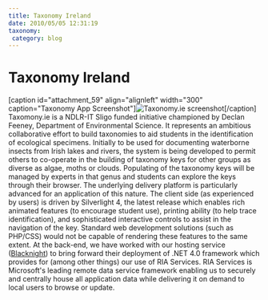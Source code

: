 ```yaml
---
title: Taxonomy Ireland
date: 2010/05/05 12:31:19
taxonomy: 
 category: blog 
---
```


# Taxonomy Ireland

[caption id="attachment_59" align="alignleft" width="300" caption="Taxonomy App Screenshot"]![Taxonomy.ie screenshot](http://www.appsolo.com/wp-content/uploads/2010/05/taxonomy_1-300x201.png)[/caption] Taxomony.ie is a NDLR-IT Sligo funded initiative championed by Declan Feeney, Department of Environmental Science. It represents an ambitious collaborative effort to build taxonomies to aid students in the identification of ecological specimens. Initially to be used for documenting waterborne insects from Irish lakes and rivers, the system is being developed to permit others to co-operate in the building of taxonomy keys for other groups as diverse as algae, moths or clouds. Populating of the taxonomy keys will be managed by experts in that genus and students can explore the keys through their browser. The underlying delivery platform is particularly advanced for an application of this nature. The client side (as experienced by users) is driven by Silverlight 4, the latest release which enables rich animated features (to encourage student use), printing ability (to help trace identification), and sophisticated interactive controls to assist in the navigation of the key. Standard web development solutions (such as PHP/CSS) would not be capable of rendering these features to the same extent. At the back-end, we have worked with our hosting service ([Blacknight](http://www.blacknight.ie)) to bring forward their deployment of .NET 4.0 framework which provides for (among other things) our use of RIA Services. RIA Services is Microsoft's leading remote data service framework enabling us to securely and centrally house all application data while delivering it on demand to local users to browse or update.

